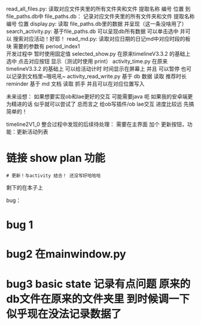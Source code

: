 read_all_files.py:
    读取对应文件夹里的所有文件夹和文件 提取名称 编号 位置 到 file_paths.db中 
file_paths.db：
    记录对应文件夹里的所有文件夹和文件 提取名称 编号 位置
display.py: 读取 file_paths.db里的数据 并呈现（这一条没啥用了）
search_activity.py:
    基于file_paths.db 可以呈现db所有数据 可以单击选中 并可以 搜索对应活动！好耶！
read_md.py:
    读取对应日期的日记md中对应时段的板块 
    需要的参数有 period_index1  
        开发过程中 暂时使用固定值
selected_show.py
    在原来timelineV3.3.2 的基础上 选中 点击对应按钮 显示（测试时使用 print）
activity_time.py
   在原来timelineV3.3.2 的基础上 可以给活动计时 时间显示在屏幕上 并且 可以暂停 也可以记录到文档里~哦吼吼~
activity_read_write.py
    基于 db 数据   读取 推荐时长 reminder 
    基于 md 文档  读取 抓手
    并且可以在对应位置写入

未来设想： 
如果想要实现ob和lae更好的交互 可能需要java
呃 如果我的安卓端更为精进的话 似乎就可以尝试了 
总而言之 给ob写插件/ob lae交互 进度比较远 先搞简单的！




timeline2V1_0 整合过程中发现的后续待处理：
需要在主界面 加个 更新按钮，功能：更新活动列表
# 链接 show plan 功能 
    # 更新！与activity 结合！ 还没写好哈哈哈
剩下的在本子上

bug：
# bug 1
# bug2  在mainwindow.py
# bug3 basic state 记录有点问题 原来的db文件在原来的文件夹里 到时候调一下 似乎现在没法记录数据了